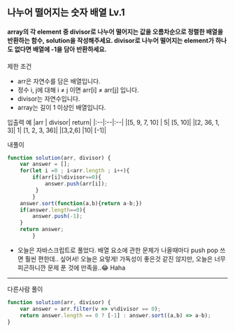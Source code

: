 ## 나누어 떨어지는 숫자 배열 Lv.1
#### array의 각 element 중 divisor로 나누어 떨어지는 값을 오름차순으로 정렬한 배열을 반환하는 함수, solution을 작성해주세요. divisor로 나누어 떨어지는 element가 하나도 없다면 배열에 -1을 담아 반환하세요.

제한 조건
- arr은 자연수를 담은 배열입니다.
- 정수 i, j에 대해 i ≠ j 이면 arr[i] ≠ arr[j] 입니다.
- divisor는 자연수입니다.
- array는 길이 1 이상인 배열입니다.



입출력 예
|arr	| divisor| return|
|:--|:--|:--|
|[5, 9, 7, 10]	| 5| 	[5, 10]|
|[2, 36, 1, 3]|	1|	[1, 2, 3, 36]|
|[3,2,6]	|10|	[-1]|

내풀이

```javascript
function solution(arr, divisor) {
    var answer = [];
    for(let i =0 ; i<arr.length ; i++){
        if(arr[i]%divisor==0){
            answer.push(arr[i]);
         }
        }
    answer.sort(function(a,b){return a-b;})
    if(answer.length==0){
        answer.push(-1);
    }
    return answer;
        }
```
- 오늘은 자바스크립트로 풀었다. 배열 요소에 관한 문제가 나올때마다 push pop 쓰면 훨씬 편한데.. 싶어서! 오늘은 요렇게!
  가독성이 좋은것 같진 않지만, 오늘은 너무 피곤하니깐 문제 푼 것에 만족을..😂 Haha
---

다른사람 풀이
```javascript
function solution(arr, divisor) {
    var answer = arr.filter(v => v%divisor == 0);
    return answer.length == 0 ? [-1] : answer.sort((a,b) => a-b);
}

```
